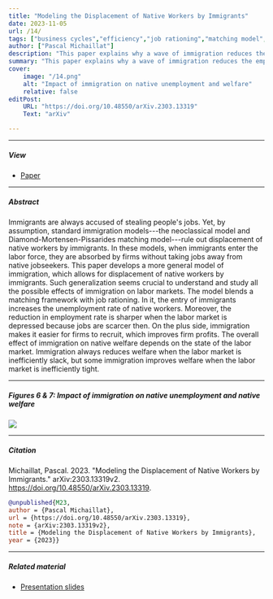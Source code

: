 ```yaml
---
title: "Modeling the Displacement of Native Workers by Immigrants" 
date: 2023-11-05
url: /14/
tags: ["business cycles","efficiency","job rationing","matching model","state dependence","unemployment","wage rigidity"]
author: ["Pascal Michaillat"]
description: "This paper explains why a wave of immigration reduces the employment rate of native workers, and why this reduction is larger in bad times." 
summary: "This paper explains why a wave of immigration reduces the employment rate of native workers, and why this reduction is larger in bad times. Yet, immigration improves native welfare when the labor market is inefficiently tight, because it helps firms to recruit."
cover:
    image: "/14.png"
    alt: "Impact of immigration on native unemployment and welfare"
    relative: false
editPost:
    URL: "https://doi.org/10.48550/arXiv.2303.13319"
    Text: "arXiv"

---
```


---

##### View

- [Paper](/14.pdf)

---

##### Abstract

Immigrants are always accused of stealing people's jobs. Yet, by assumption, standard immigration models---the neoclassical model and Diamond-Mortensen-Pissarides matching model---rule out displacement of native workers by immigrants. In these models, when immigrants enter the labor force, they are absorbed by firms without taking jobs away from native jobseekers. This paper develops a more general model of immigration, which allows for displacement of native workers by immigrants. Such generalization seems crucial to understand and study all the possible effects of immigration on labor markets. The model blends a matching framework with job rationing. In it, the entry of immigrants increases the unemployment rate of native workers. Moreover, the reduction in employment rate is sharper when the labor market is depressed because jobs are scarcer then. On the plus side, immigration makes it easier for firms to recruit, which improves firm profits. The overall effect of immigration on native welfare depends on the state of the labor market. Immigration always reduces welfare when the labor market is inefficiently slack, but some immigration improves welfare when the labor market is inefficiently tight.

---

##### Figures 6 & 7:  Impact of immigration on native unemployment and native welfare

![](/14.png)

---

##### Citation

Michaillat, Pascal. 2023. "Modeling the Displacement of Native Workers by Immigrants." arXiv:2303.13319v2. https://doi.org/10.48550/arXiv.2303.13319.


```BibTeX
@unpublished{M23,
author = {Pascal Michaillat},
url = {https://doi.org/10.48550/arXiv.2303.13319},
note = {arXiv:2303.13319v2},
title = {Modeling the Displacement of Native Workers by Immigrants},
year = {2023}}
```

---

##### Related material

+ [Presentation slides](/14p.pdf)

